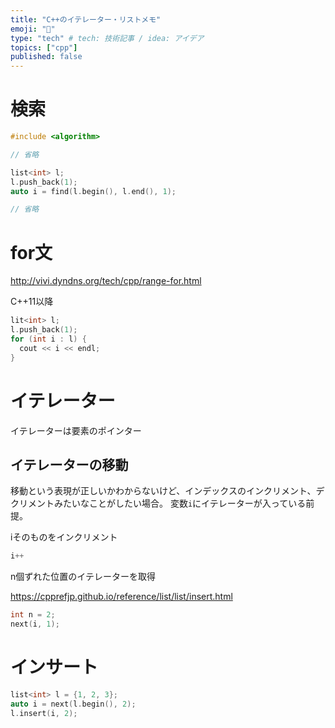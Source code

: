 ```yaml
---
title: "C++のイテレーター・リストメモ"
emoji: "📑"
type: "tech" # tech: 技術記事 / idea: アイデア
topics: ["cpp"]
published: false
---
```


# 検索
```cpp
#include <algorithm>

// 省略

list<int> l;
l.push_back(1);
auto i = find(l.begin(), l.end(), 1);

// 省略
```

# for文
http://vivi.dyndns.org/tech/cpp/range-for.html  

C++11以降

```cpp
lit<int> l;
l.push_back(1);
for (int i : l) {
  cout << i << endl;
}
```


# イテレーター
イテレーターは要素のポインター
## イテレーターの移動
移動という表現が正しいかわからないけど、インデックスのインクリメント、デクリメントみたいなことがしたい場合。
変数`i`にイテレーターが入っている前提。  

iそのものをインクリメント
```cpp
i++
```

n個ずれた位置のイテレーターを取得

https://cpprefjp.github.io/reference/list/list/insert.html  

```cpp
int n = 2;
next(i, 1);
```

# インサート
```cpp
list<int> l = {1, 2, 3};
auto i = next(l.begin(), 2);
l.insert(i, 2);
```
